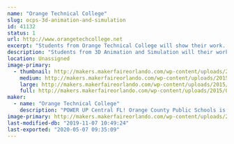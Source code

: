 ```yaml
---
name: "Orange Technical College"
slug: ocps-3d-animation-and-simulation
id: 41132
status: 1
url: http://www.orangetechcollege.net
excerpt: "Students from Orange Technical College will show their work.  "
description: "Students from 3D Animation and Simulation will their work."
location: Unassigned
image-primary:
  - thumbnail: http://makers.makerfaireorlando.com/wp-content/uploads/2015/06/3D-Animation-MOCAP-Volume-150x150.jpg
    medium: http://makers.makerfaireorlando.com/wp-content/uploads/2015/06/3D-Animation-MOCAP-Volume-300x197.jpg
    large: http://makers.makerfaireorlando.com/wp-content/uploads/2015/06/3D-Animation-MOCAP-Volume-1024x671.jpg
    full: http://makers.makerfaireorlando.com/wp-content/uploads/2015/06/3D-Animation-MOCAP-Volume.jpg
maker:
  - name: "Orange Technical College"
    description: "POWER UP Central FL! Orange County Public Schools is home to Orange Technical College with five convenient campuses (Mid Florida, Orlando, Westside, Winter Park and Avalon) offering programs that feature affordable tuition, highly-qualified instructors and real-world curriculum. Whether a student is looking to jump into career training right out of high school, or interested in starting a whole new profession, Orange Technical College is the way to go! The interactive classrooms and simulated work atmosphere provide students with hands-on experience that builds the confidence to succeed in the workplace. At an unbeatable price, and fully accepting of financial aid, the tech centers are the perfect gateway to exciting careers in health sciences, information technology, digital/media arts, audio/video technologies, automotive, building construction, manufacturing and so much more."
image-primary: http://makers.makerfaireorlando.com/wp-content/uploads/2016/10/Button_OTC_Horiz-1024x337.png
last-modified-db: "2019-11-07 10:49:24"
last-exported: "2020-05-07 09:35:09"
---
```

